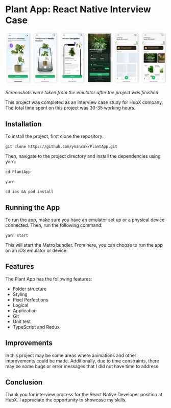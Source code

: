 # Plant App: React Native Interview Case

![Screenshots were taken from the emulator after the project was finished](https://raw.githubusercontent.com/ysancak/PlantApp/main/thumbnail.jpg 'Screenshots were taken from the emulator after the project was finished')

_Screenshots were taken from the emulator after the project was finished_

This project was completed as an interview case study for HubX company. The total time spent on this project was 30-35 working hours.

## Installation

To install the project, first clone the repository:

`git clone https://github.com/ysancak/PlantApp.git`

Then, navigate to the project directory and install the dependencies using yarn:

`cd PlantApp`

`yarn`

`cd ios && pod install`


## Running the App

To run the app, make sure you have an emulator set up or a physical device connected. Then, run the following command:

`yarn start`

This will start the Metro bundler. From here, you can choose to run the app on an iOS emulator or device.

## Features

The Plant App has the following features:

- Folder structure
- Styling
- Pixel Perfections
- Logical
- Application
- Git
- Unit test
- TypeScript and Redux

## Improvements

In this project may be some areas where animations and other improvements could be made. Additionally, due to time constraints, there may be some bugs or error messages that I did not have time to address

## Conclusion

Thank you for interview process for the React Native Developer position at HubX. I appreciate the opportunity to showcase my skills.
